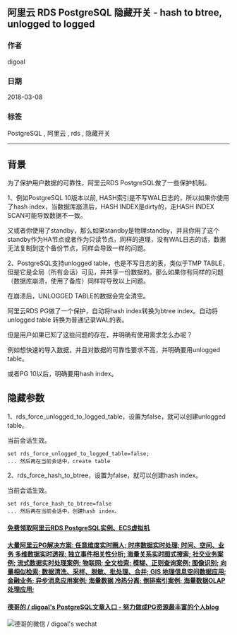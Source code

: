 ## 阿里云 RDS PostgreSQL 隐藏开关 - hash to btree, unlogged to logged  
                   
### 作者                         
digoal                      
         
### 日期                              
2018-03-08                          
                                   
### 标签                                                             
PostgreSQL , 阿里云 , rds , 隐藏开关     
                                    
----                          
          
## 背景       
为了保护用户数据的可靠性，阿里云RDS PostgreSQL做了一些保护机制。  
  
1、例如PostgreSQL 10版本以前, HASH索引是不写WAL日志的，所以如果你使用了hash index，当数据库崩溃后，HASH INDEX是dirty的，走HASH INDEX SCAN可能导致数据不一致。  
  
又或者你使用了standby，那么如果standby是物理standby，并且你用了这个standby作为HA节点或者作为只读节点，同样的道理，没有WAL日志的话，数据无法复制到这个备份节点，同样会导致一样的问题。  
  
2、PostgreSQL支持unlogged table，也是不写日志的表，类似于TMP TABLE，但是它是全局（所有会话）可见，并共享一份数据的。那么如果你有同样的问题（数据库崩溃，使用了备库）同样将导致以上问题。  
  
在崩溃后，UNLOGGED TABLE的数据会完全清空。  
  
阿里云RDS PG做了一个保护，自动将hash index转换为btree index。自动将unlogged table 转换为普通记录WAL的表。  
  
但是用户如果已知了这些问题的存在，并明确有使用需求怎么办呢？  
  
例如想快速的导入数据，并且对数据的可靠性要求不高，并明确要用unlogged table。  
  
或者PG 10以后，明确要用hash index。  
  
## 隐藏参数  
  
1、rds_force_unlogged_to_logged_table，设置为false，就可以创建unlogged table。  
  
当前会话生效。  
   
```
set rds_force_unlogged_to_logged_table=false;
... 然后再在当前会话中，create table
```
  
2、rds_force_hash_to_btree，设置为false，就可以创建hash index。  
  
当前会话生效。  
  
```
set rds_force_hash_to_btree=false
... 然后再在当前会话中，创建hash index。
```
  
  
  
  
  
  
  
  
  
  
  
  
  
  
  
  
  
  
  
  
  
  
  
  
  
  
  
  
  
  
  
  
  
  
  
  
  
  
  
#### [免费领取阿里云RDS PostgreSQL实例、ECS虚拟机](https://www.aliyun.com/database/postgresqlactivity "57258f76c37864c6e6d23383d05714ea")
  
  
#### [大量阿里云PG解决方案: 任意维度实时圈人; 时序数据实时处理; 时间、空间、业务 多维数据实时透视; 独立事件相关性分析; 海量关系实时图式搜索; 社交业务案例; 流式数据实时处理案例; 物联网; 全文检索; 模糊、正则查询案例; 图像识别; 向量相似检索; 数据清洗、采样、脱敏、批处理、合并; GIS 地理信息空间数据应用; 金融业务; 异步消息应用案例; 海量数据 冷热分离; 倒排索引案例; 海量数据OLAP处理应用;](https://yq.aliyun.com/topic/118 "40cff096e9ed7122c512b35d8561d9c8")
  
  
#### [德哥的 / digoal's PostgreSQL文章入口 - 努力做成PG资源最丰富的个人blog](https://github.com/digoal/blog/blob/master/README.md "22709685feb7cab07d30f30387f0a9ae")
  
  
![德哥的微信 / digoal's wechat](../pic/digoal_weixin.jpg "f7ad92eeba24523fd47a6e1a0e691b59")
  

